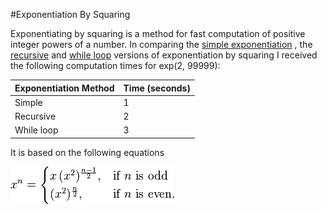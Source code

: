 #Exponentiation By Squaring

Exponentiating by squaring is a method for fast computation of positive integer powers of a number. In comparing the [simple exponentiation](exp.rb) , the [recursive](exp_recursive.rb) and [while loop](exp_whileloop.rb) versions of exponentiation by squaring I received the following computation times for exp(2, 99999):

| Exponentiation Method        | Time (seconds)     |
|------------------------------|--------------------|
| Simple                       | 1 |
| Recursive                    | 2      |
| While loop                   | 3      |


It is based on the following equations

![](equations.png)

